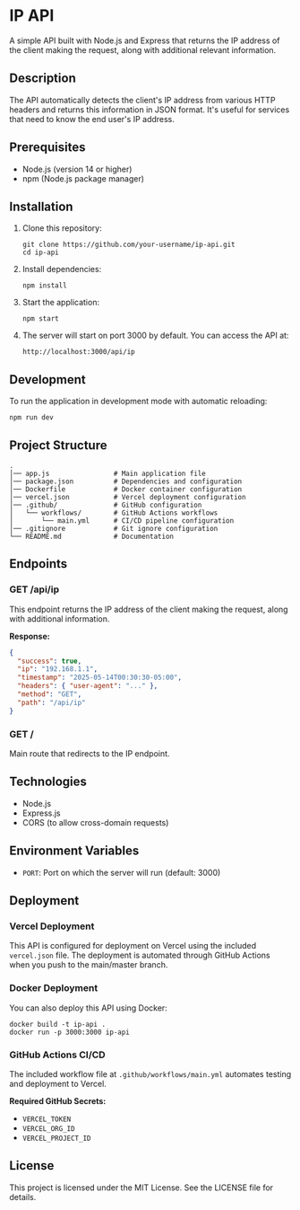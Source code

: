 # IP API

A simple API built with Node.js and Express that returns the IP address of the client making the request, along with additional relevant information.

## Description

The API automatically detects the client's IP address from various HTTP headers and returns this information in JSON format. It's useful for services that need to know the end user's IP address.

## Prerequisites

- Node.js (version 14 or higher)
- npm (Node.js package manager)

## Installation

1. Clone this repository:
   ```
   git clone https://github.com/your-username/ip-api.git
   cd ip-api
   ```

2. Install dependencies:
   ```
   npm install
   ```

3. Start the application:
   ```
   npm start
   ```

4. The server will start on port 3000 by default. You can access the API at:
   ```
   http://localhost:3000/api/ip
   ```

## Development

To run the application in development mode with automatic reloading:
```
npm run dev
```

## Project Structure

```
.
│── app.js                # Main application file
│── package.json          # Dependencies and configuration
│── Dockerfile            # Docker container configuration
│── vercel.json           # Vercel deployment configuration
│── .github/              # GitHub configuration
│   └── workflows/        # GitHub Actions workflows
│       └── main.yml      # CI/CD pipeline configuration
│── .gitignore            # Git ignore configuration
└── README.md             # Documentation
```

## Endpoints

### GET /api/ip

This endpoint returns the IP address of the client making the request, along with additional information.

**Response:**
```json
{
  "success": true,
  "ip": "192.168.1.1",
  "timestamp": "2025-05-14T00:30:30-05:00",
  "headers": { "user-agent": "..." },
  "method": "GET",
  "path": "/api/ip"
}
```

### GET /

Main route that redirects to the IP endpoint.

## Technologies

- Node.js
- Express.js
- CORS (to allow cross-domain requests)

## Environment Variables

- `PORT`: Port on which the server will run (default: 3000)

## Deployment

### Vercel Deployment

This API is configured for deployment on Vercel using the included `vercel.json` file. The deployment is automated through GitHub Actions when you push to the main/master branch.

### Docker Deployment

You can also deploy this API using Docker:

```
docker build -t ip-api .
docker run -p 3000:3000 ip-api
```

### GitHub Actions CI/CD

The included workflow file at `.github/workflows/main.yml` automates testing and deployment to Vercel.

**Required GitHub Secrets:**
- `VERCEL_TOKEN`
- `VERCEL_ORG_ID`
- `VERCEL_PROJECT_ID`

## License

This project is licensed under the MIT License. See the LICENSE file for details.